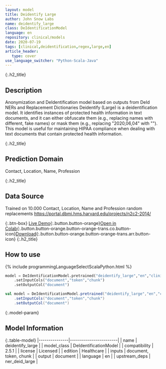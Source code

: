 ```yaml
---
layout: model
title: Deidentify Large
author: John Snow Labs
name: deidentify_large
class: DeIdentificationModel
language: en
repository: clinical/models
date: 2020-07-19
tags: [clinical,deidentification,regex,large,en]
article_header:
   type: cover
use_language_switcher: "Python-Scala-Java"
---
```


{:.h2_title}
## Description
Anonymization and DeIdentification model based on outputs from DeId NERs and Replacement Dictionaries
Deidentify (Large) is a deidentification model. It identifies instances of protected health information in text documents, and it can either obfuscate them (e.g., replacing names with different, fake names) or mask them (e.g., replacing "2020,06,04" with "<DATE>"). This model is useful for maintaining HIPAA compliance when dealing with text documents that contain protected health information.

{:.h2_title}
## Prediction Domain
Contact, Location, Name, Profession

{:.h2_title}
## Data Source
Trained on 10.000 Contact, Location, Name and Profession random replacements
https://portal.dbmi.hms.harvard.edu/projects/n2c2-2014/

{:.btn-box}
[Live Demo](https://demo.johnsnowlabs.com/healthcare/DEID_PHI_TEXT){:.button.button-orange}[Open in Colab](https://colab.research.google.com/github/JohnSnowLabs/spark-nlp-workshop/blob/master/tutorials/Certification_Trainings/Healthcare/4.Clinical_DeIdentificiation.ipynb){:.button.button-orange.button-orange-trans.co.button-icon}[Download](https://s3.amazonaws.com/auxdata.johnsnowlabs.com/clinical/models/deidentify_large_en_2.5.1_2.4_1595199111307.zip){:.button.button-orange.button-orange-trans.arr.button-icon}
{:.h2_title}
## How to use 
<div class="tabs-box" markdown="1">

{% include programmingLanguageSelectScalaPython.html %}

```python
model = DeIdentificationModel.pretrained("deidentify_large","en","clinical/models")
	.setInputCols("document","token","chunk")
	.setOutputCol("document")
```

```scala
val model = DeIdentificationModel.pretrained("deidentify_large","en","clinical/models")
	.setInputCols("document","token","chunk")
	.setOutputCol("document")
```
</div>



{:.model-param}
## Model Information

{:.table-model}
|---------------|------------------------|
| name          | deidentify_large       |
| model_class   | DeIdentificationModel  |
| compatibility | 2.5.1                  |
| license       | Licensed               |
| edition       | Healthcare             |
| inputs        | document, token, chunk |
| output        | document               |
| language      | en                     |
| upstream_deps | ner_deid_large         |

